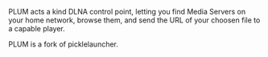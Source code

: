 PLUM acts a kind DLNA control point, letting you find Media Servers on your home network, browse them, and send the URL of your choosen file to a capable player.

PLUM is a fork of picklelauncher.